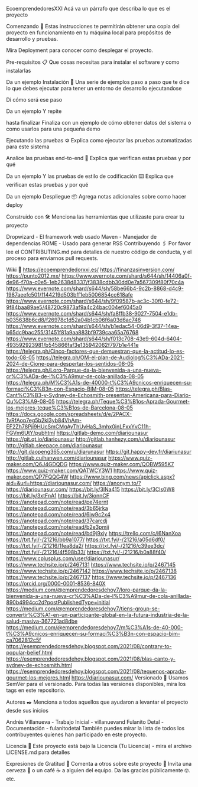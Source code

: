 
EcoemprendedoresXXI
Acá va un párrafo que describa lo que es el proyecto

Comenzando 🚀
Estas instrucciones te permitirán obtener una copia del proyecto en funcionamiento en tu máquina local para propósitos de desarrollo y pruebas.

Mira Deployment para conocer como desplegar el proyecto.

Pre-requisitos 📋
Que cosas necesitas para instalar el software y como instalarlas

Da un ejemplo
Instalación 🔧
Una serie de ejemplos paso a paso que te dice lo que debes ejecutar para tener un entorno de desarrollo ejecutandose

Dí cómo será ese paso

Da un ejemplo
Y repite

hasta finalizar
Finaliza con un ejemplo de cómo obtener datos del sistema o como usarlos para una pequeña demo

Ejecutando las pruebas ⚙️
Explica como ejecutar las pruebas automatizadas para este sistema

Analice las pruebas end-to-end 🔩
Explica que verifican estas pruebas y por qué

Da un ejemplo
Y las pruebas de estilo de codificación ⌨️
Explica que verifican estas pruebas y por qué

Da un ejemplo
Despliegue 📦
Agrega notas adicionales sobre como hacer deploy

Construido con 🛠️
Menciona las herramientas que utilizaste para crear tu proyecto

Dropwizard - El framework web usado
Maven - Manejador de dependencias
ROME - Usado para generar RSS
Contribuyendo 🖇️
Por favor lee el CONTRIBUTING.md para detalles de nuestro código de conducta, y el proceso para enviarnos pull requests.

Wiki 📖
https://ecoemprendedorxxi.es/
https://finanzasinversion.com/
https://punto2012.mx/
https://www.evernote.com/shard/s644/sh/14406a0f-de96-f70a-c0e5-1eb2638d8337/f3838cdbb30dd0e7a567309f80f70c4a
https://www.evernote.com/shard/s644/sh/58be66b4-9c2b-8868-d4c9-1987aeefc501/f144219d503bff1eb5006854cc618afe
https://www.evernote.com/shard/s644/sh/9f09587b-ac3c-30f0-fe72-9f84baa89ae5/48720c9873af9a4c24bac004ef6045a0
https://www.evernote.com/shard/s644/sh/fa8ffb38-9027-7504-e1db-b035638b6cd8/f26978c1d52a04b1cb06f6a03d6ac746
https://www.evernote.com/shard/s644/sh/b1edac54-06d9-3f37-14ea-b65dc9bac255/31451f81a9aa883bf9739caa65a76768
https://www.evernote.com/shard/s644/sh/f013c708-43e9-604d-6404-493592923981/b545866faf3e135942062f797b1e441e
https://telegra.ph/Cinco-factores-que-demuestran-que-la-actitud-lo-es-todo-08-05
https://telegra.ph/OM-el-plan-de-Audiolog%C3%ADa-2021-2024-de-Cione-para-despertar-los-sentidos-08-05
https://telegra.ph/Loro-Parque-da-la-bienvenida-a-una-nueva-cr%C3%ADa-de-l%C3%A9mur-de-cola-anillada-08-05
https://telegra.ph/M%C3%A1s-de-40000-t%C3%A9cnicos-enriquecen-su-formaci%C3%B3n-con-Espacio-BIM-08-05
https://telegra.ph/Blas-Cant%C3%B3-y-Sydney-de-Echosmith-presentan-Americana-para-Diario-Qu%C3%A9-08-05
https://telegra.ph/Teque%C3%B1os-Aprada-Gourmet-los-mejores-teque%C3%B1os-de-Barcelona-08-05
https://docs.google.com/spreadsheets/d/e/2PACX-1vRfAop7eg5b2kI3yb84VhAm-EF2Zh78Pji9HUcSmCMgAyThUvHaS_3mhx0inLFxxYvC11h-FGVm6UtY/pubhtml
https://gitlab-demo.com/diariounasur
https://git.qt.io/diariounasur
http://gitlab.hanhezy.com/u/diariounasur
http://gitlab.sleepace.com/diariounasur
http://git.daopeng365.com/u/diarunasur
https://git.happy-dev.fr/diariunasur
http://gitlab.cuihanwen.com/diariounasur
https://www.quiz-maker.com/Q6J4GDQDG
https://www.quiz-maker.com/QOBW595K7
https://www.quiz-maker.com/QATWCY3W1
https://www.quiz-maker.com/QP7FQQG4W
https://www.bing.com/news/apiclick.aspx?aid=&url=https://diariounasur.com/
https://anonym.to/?https://diariounasur.com/
https://bit.ly/3lNa415
https://bit.ly/3Cls0W8
https://bit.ly/3xtFnA1
https://bit.ly/3ionnCF
https://anotepad.com/note/read/pe74ernt
https://anotepad.com/note/read/3b65jrka
https://anotepad.com/note/read/6iw9c2x4
https://anotepad.com/note/read/37carcdj
https://anotepad.com/note/read/b2e3pmji
https://anotepad.com/note/read/bd9j9xiy
https://trello.com/c/l6NanXoa
https://txt.fyi/-/21216/bb9a1077/
https://txt.fyi/-/21216/a05d6df0/
https://txt.fyi/-/21216/1fea8da2/
https://txt.fyi/-/21216/c39ee3dc/
https://txt.fyi/-/21216/4f598b33/
https://txt.fyi/-/21216/b0a88f40/
https://www.cplusplus.com/user/diariounasur/
https://www.techsite.io/p/2467131
https://www.techsite.io/p/2467145
https://www.techsite.io/p/2467142
https://www.techsite.io/p/2467138
https://www.techsite.io/p/2467137
https://www.techsite.io/p/2467136
https://orcid.org/0000-0001-8536-840X
https://medium.com/@emprendedoresdehoy7/loro-parque-da-la-bienvenida-a-una-nueva-cr%C3%ADa-de-l%C3%A9mur-de-cola-anillada-890b4994cc2d?postPublishedType=initial
https://medium.com/@emprendedoresdehoy7/tiens-group-se-convertir%C3%A1-en-un-participante-global-en-la-futura-industria-de-la-salud-masiva-367721ad8dbe
https://medium.com/@emprendedoresdehoy7/m%C3%A1s-de-40-000-t%C3%A9cnicos-enriquecen-su-formaci%C3%B3n-con-espacio-bim-ca7062812c5f
https://esemprendedoresdehoy.blogspot.com/2021/08/contrary-to-popular-belief.html
https://esemprendedoresdehoy.blogspot.com/2021/08/blas-canto-y-sydney-de-echosmith.html
https://esemprendedoresdehoy.blogspot.com/2021/08/tequenos-aprada-gourmet-los-mejores.html
https://diariounasur.com/
Versionado 📌
Usamos SemVer para el versionado. Para todas las versiones disponibles, mira los tags en este repositorio.

Autores ✒️
Menciona a todos aquellos que ayudaron a levantar el proyecto desde sus inicios

Andrés Villanueva - Trabajo Inicial - villanuevand
Fulanito Detal - Documentación - fulanitodetal
También puedes mirar la lista de todos los contribuyentes quíenes han participado en este proyecto.

Licencia 📄
Este proyecto está bajo la Licencia (Tu Licencia) - mira el archivo LICENSE.md para detalles

Expresiones de Gratitud 🎁
Comenta a otros sobre este proyecto 📢
Invita una cerveza 🍺 o un café ☕ a alguien del equipo.
Da las gracias públicamente 🤓.
etc.
